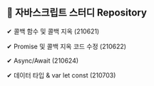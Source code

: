 ## 🚩 자바스크립트 스터디 Repository

✔ 콜백 함수 및 콜백 지옥 (210621)

✔ Promise 및 콜백 지옥 코드 수정 (210622)

✔ Async/Await (210624)

✔ 데이터 타입 & var let const (210703)
